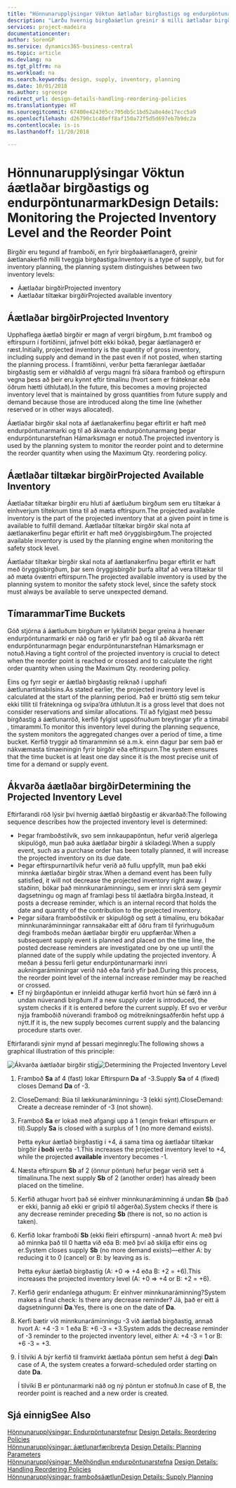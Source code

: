 ```yaml
---
title: "Hönnunarupplýsingar Vöktun áætlaðar birgðastigs og endurpöntunarmark | Microsoft Docs"
description: "Lærðu hvernig birgðaáætlun greinir á milli áætlaðar birgða og áætlaðra tiltækra birgðar."
services: project-madeira
documentationcenter: 
author: SorenGP
ms.service: dynamics365-business-central
ms.topic: article
ms.devlang: na
ms.tgt_pltfrm: na
ms.workload: na
ms.search.keywords: design, supply, inventory, planning
ms.date: 10/01/2018
ms.author: sgroespe
redirect_url: design-details-handling-reordering-policies
ms.translationtype: HT
ms.sourcegitcommit: 67400e424305cc705db5c1bd52a8e4de17ecc5a9
ms.openlocfilehash: d26790c1c48eff8af150a72f5d5d697eb7b9dc2a
ms.contentlocale: is-is
ms.lasthandoff: 11/20/2018

---
```

# <a name="design-details-monitoring-the-projected-inventory-level-and-the-reorder-point"></a><span data-ttu-id="0ef1d-103">Hönnunarupplýsingar Vöktun áætlaðar birgðastigs og endurpöntunarmark</span><span class="sxs-lookup"><span data-stu-id="0ef1d-103">Design Details: Monitoring the Projected Inventory Level and the Reorder Point</span></span>
<span data-ttu-id="0ef1d-104">Birgðir eru tegund af framboði, en fyrir birgðaáætlanagerð, greinir áætlanakerfið milli tveggja birgðastiga:</span><span class="sxs-lookup"><span data-stu-id="0ef1d-104">Inventory is a type of supply, but for inventory planning, the planning system distinguishes between two inventory levels:</span></span>  

* <span data-ttu-id="0ef1d-105">Áætlaðar birgðir</span><span class="sxs-lookup"><span data-stu-id="0ef1d-105">Projected inventory</span></span>  
* <span data-ttu-id="0ef1d-106">Áætlaðar tiltækar birgðir</span><span class="sxs-lookup"><span data-stu-id="0ef1d-106">Projected available inventory</span></span>  

## <a name="projected-inventory"></a><span data-ttu-id="0ef1d-107">Áætlaðar birgðir</span><span class="sxs-lookup"><span data-stu-id="0ef1d-107">Projected Inventory</span></span>  
<span data-ttu-id="0ef1d-108">Upphaflega áætlað birgðir er magn af vergri birgðum, þ.mt framboð og eftirspurn í fortíðinni, jafnvel þótt ekki bókað, þegar áætlanagerð er ræst.</span><span class="sxs-lookup"><span data-stu-id="0ef1d-108">Initially, projected inventory is the quantity of gross inventory, including supply and demand in the past even if not posted, when starting the planning process.</span></span> <span data-ttu-id="0ef1d-109">Í framtíðinni, verður þetta færanlegar áætlaðar birgðastig sem er viðhaldið af vergu magni frá síðara framboð og eftirspurn vegna þess að þeir eru kynnt eftir tímalínu (hvort sem er fráteknar eða öðrum hætti úthlutað).</span><span class="sxs-lookup"><span data-stu-id="0ef1d-109">In the future, this becomes a moving projected inventory level that is maintained by gross quantities from future supply and demand because those are introduced along the time line (whether reserved or in other ways allocated).</span></span>  

<span data-ttu-id="0ef1d-110">Áætlaðar birgðir skal nota af áætlanakerfinu þegar eftirlit er haft með endurpöntunarmarki og til að ákvarða endurpöntunarmang þegar endurpöntunarstefnan Hámarksmagn er notuð.</span><span class="sxs-lookup"><span data-stu-id="0ef1d-110">The projected inventory is used by the planning system to monitor the reorder point and to determine the reorder quantity when using the Maximum Qty. reordering policy.</span></span>  

## <a name="projected-available-inventory"></a><span data-ttu-id="0ef1d-111">Áætlaðar tiltækar birgðir</span><span class="sxs-lookup"><span data-stu-id="0ef1d-111">Projected Available Inventory</span></span>  
<span data-ttu-id="0ef1d-112">Áætlaðar tiltækar birgðir eru hluti af áætluðum birgðum sem eru tiltækar á einhverjum tilteknum tíma til að mæta eftirspurn.</span><span class="sxs-lookup"><span data-stu-id="0ef1d-112">The projected available inventory is the part of the projected inventory that at a given point in time is available to fulfill demand.</span></span> <span data-ttu-id="0ef1d-113">Áætlaðar tiltækar birgðir skal nota af áætlanakerfinu þegar eftirlit er haft með öryggisbirgðum.</span><span class="sxs-lookup"><span data-stu-id="0ef1d-113">The projected available inventory is used by the planning engine when monitoring the safety stock level.</span></span>  

<span data-ttu-id="0ef1d-114">Áætlaðar tiltækar birgðir skal nota af áætlanakerfinu þegar eftirlit er haft með öryggisbirgðum, þar sem öryggisbirgðir þurfa alltaf að vera tiltækar til að mæta óvæntri eftirspurn.</span><span class="sxs-lookup"><span data-stu-id="0ef1d-114">The projected available inventory is used by the planning system to monitor the safety stock level, since the safety stock must always be available to serve unexpected demand.</span></span>  

## <a name="time-buckets"></a><span data-ttu-id="0ef1d-115">Tímarammar</span><span class="sxs-lookup"><span data-stu-id="0ef1d-115">Time Buckets</span></span>  
<span data-ttu-id="0ef1d-116">Góð stjórna á áætluðum birgðum er lykilatriði þegar greina á hvenær endurpöntunarmarki er náð og farið er yfir það og til að ákvarða rétt endurpöntunarmagn þegar endurpöntunarstefnan Hámarksmagn er notuð.</span><span class="sxs-lookup"><span data-stu-id="0ef1d-116">Having a tight control of the projected inventory is crucial to detect when the reorder point is reached or crossed and to calculate the right order quantity when using the Maximum Qty. reordering policy.</span></span>  

<span data-ttu-id="0ef1d-117">Eins og fyrr segir er áætlað birgðastig reiknað í upphafi áætlunartímabilsins.</span><span class="sxs-lookup"><span data-stu-id="0ef1d-117">As stated earlier, the projected inventory level is calculated at the start of the planning period.</span></span> <span data-ttu-id="0ef1d-118">Það er brúttó stig sem tekur ekki tillit til frátekninga og svipa‘ðra úthlutun.</span><span class="sxs-lookup"><span data-stu-id="0ef1d-118">It is a gross level that does not consider reservations and similar allocations.</span></span> <span data-ttu-id="0ef1d-119">Til að fylgjast með þessu birgðastig á áætlunarröð, kerfið fylgist uppsöfnuðum breytingar yfir a tímabil , tímarammi.</span><span class="sxs-lookup"><span data-stu-id="0ef1d-119">To monitor this inventory level during the planning sequence, the system monitors the aggregated changes over a period of time, a time bucket.</span></span> <span data-ttu-id="0ef1d-120">Kerfið tryggir að tímaramminn sé a.m.k. einn dagur þar sem það er nákvæmasta tímaeiningin fyrir birgðir eða eftirspurn.</span><span class="sxs-lookup"><span data-stu-id="0ef1d-120">The system ensures that the time bucket is at least one day since it is the most precise unit of time for a demand or supply event.</span></span>  

## <a name="determining-the-projected-inventory-level"></a><span data-ttu-id="0ef1d-121">Ákvarða áætlaðar birgðir</span><span class="sxs-lookup"><span data-stu-id="0ef1d-121">Determining the Projected Inventory Level</span></span>  
<span data-ttu-id="0ef1d-122">Eftirfarandi röð lýsir því hvernig áætlað birgðastig er ákvarðað:</span><span class="sxs-lookup"><span data-stu-id="0ef1d-122">The following sequence describes how the projected inventory level is determined:</span></span>  

* <span data-ttu-id="0ef1d-123">Þegar framboðstilvik, svo sem innkaupapöntun, hefur verið algerlega skipulögð, mun það auka áætlaðar birgðir á skiladegi.</span><span class="sxs-lookup"><span data-stu-id="0ef1d-123">When a supply event, such as a purchase order has been totally planned, it will increase the projected inventory on its due date.</span></span>  
* <span data-ttu-id="0ef1d-124">Þegar eftirspurnartilvik hefur verið að fullu uppfyllt, mun það ekki minnka áætlaðar birgðir strax.</span><span class="sxs-lookup"><span data-stu-id="0ef1d-124">When a demand event has been fully satisfied, it will not decrease the projected inventory right away.</span></span> <span data-ttu-id="0ef1d-125">Í staðinn, bókar það minnkunaráminningu, sem er innri skrá sem geymir dagsetningu og magn af framlagi þess til áætlaðra birgða.</span><span class="sxs-lookup"><span data-stu-id="0ef1d-125">Instead, it posts a decrease reminder, which is an internal record that holds the date and quantity of the contribution to the projected inventory.</span></span>  
* <span data-ttu-id="0ef1d-126">Þegar síðara framboðstilvik er skipulögð og sett á tímalínu, eru bókaðar minnkunaráminningar rannsakaðar eitt af öðru fram til fyrirhuguðum degi framboðs meðan áætlaðar birgðir eru uppfærðar.</span><span class="sxs-lookup"><span data-stu-id="0ef1d-126">When a subsequent supply event is planned and placed on the time line, the posted decrease reminders are investigated one by one up until the planned date of the supply while updating the projected inventory.</span></span> <span data-ttu-id="0ef1d-127">Á meðan á þessu ferli getur endurpöntunarmarki innri aukningaráminningar verið náð eða farið yfir það.</span><span class="sxs-lookup"><span data-stu-id="0ef1d-127">During this process, the reorder point level of the internal increase reminder may be reached or crossed.</span></span>  
* <span data-ttu-id="0ef1d-128">Ef ný birgðapöntun er innleidd athugar kerfið hvort hún sé færð inn á undan núverandi birgðum.</span><span class="sxs-lookup"><span data-stu-id="0ef1d-128">If a new supply order is introduced, the system checks if it is entered before the current supply.</span></span> <span data-ttu-id="0ef1d-129">Ef svo er verður nýja framboðið núverandi framboð og mótreikningsaðferðin hefst upp á nýtt.</span><span class="sxs-lookup"><span data-stu-id="0ef1d-129">If it is, the new supply becomes current supply and the balancing procedure starts over.</span></span>  

<span data-ttu-id="0ef1d-130">Eftirfarandi sýnir mynd af þessari meginreglu:</span><span class="sxs-lookup"><span data-stu-id="0ef1d-130">The following shows a graphical illustration of this principle:</span></span>  

<span data-ttu-id="0ef1d-131">![Ákvarða áætlaðar birgðir stig](media/nav_app_supply_planning_2_projected_inventory.png "Ákvarða áætlaðar birgðir stig")</span><span class="sxs-lookup"><span data-stu-id="0ef1d-131">![Determining the Projected Inventory Level](media/nav_app_supply_planning_2_projected_inventory.png "Determining the Projected Inventory Level")</span></span>  

1. <span data-ttu-id="0ef1d-132">Framboð **Sa** af 4 (fast) lokar Eftirspurn **Da** af -3.</span><span class="sxs-lookup"><span data-stu-id="0ef1d-132">Supply **Sa** of 4 (fixed) closes Demand **Da** of -3.</span></span>  
2. <span data-ttu-id="0ef1d-133">CloseDemand: Búa til lækkunaráminningu -3 (ekki sýnt).</span><span class="sxs-lookup"><span data-stu-id="0ef1d-133">CloseDemand: Create a decrease reminder of -3 (not shown).</span></span>  
3. <span data-ttu-id="0ef1d-134">Framboð **Sa** er lokað með afgangi upp á 1 (engin frekari eftirspurn er til).</span><span class="sxs-lookup"><span data-stu-id="0ef1d-134">Supply **Sa** is closed with a surplus of 1 (no more demand exists).</span></span>  

     <span data-ttu-id="0ef1d-135">Þetta eykur áætlað birgðastig í +4, á sama tíma og áætlaðar tiltækar birgðir **í boði** verða -1.</span><span class="sxs-lookup"><span data-stu-id="0ef1d-135">This increases the projected inventory level to +4, while the projected **available** inventory becomes -1.</span></span>  

4. <span data-ttu-id="0ef1d-136">Næsta eftirspurn **Sb** af 2 (önnur pöntun) hefur þegar verið sett á tímalínuna.</span><span class="sxs-lookup"><span data-stu-id="0ef1d-136">The next supply **Sb** of 2 (another order) has already been placed on the timeline.</span></span>  
5. <span data-ttu-id="0ef1d-137">Kerfið athugar hvort það sé einhver minnkunaráminning á undan **Sb** (það er ekki, þannig að ekki er gripið til aðgerða).</span><span class="sxs-lookup"><span data-stu-id="0ef1d-137">System checks if there is any decrease reminder preceding **Sb** (there is not, so no action is taken).</span></span>  
6. <span data-ttu-id="0ef1d-138">Kerfið lokar framboði **Sb** (ekki fleiri eftirspurn) -annað hvort A: með því að minnka það til 0 hætta við eða B: með því að skilja eftir eins og er.</span><span class="sxs-lookup"><span data-stu-id="0ef1d-138">System closes supply **Sb** (no more demand exists)—either A: by reducing it to 0 (cancel) or B: by leaving as is.</span></span>  

     <span data-ttu-id="0ef1d-139">Þetta eykur áætlað birgðastig (A: +0 => +4 eða B: +2 = +6).</span><span class="sxs-lookup"><span data-stu-id="0ef1d-139">This increases the projected inventory level (A: +0 => +4 or B: +2 = +6).</span></span>  

7. <span data-ttu-id="0ef1d-140">Kerfið gerir endanlega athugum: Er einhver minnkunaráminning?</span><span class="sxs-lookup"><span data-stu-id="0ef1d-140">System makes a final check: Is there any decrease reminder?</span></span> <span data-ttu-id="0ef1d-141">Já, það er eitt á dagsetningunni **Da**.</span><span class="sxs-lookup"><span data-stu-id="0ef1d-141">Yes, there is one on the date of **Da**.</span></span>  
8. <span data-ttu-id="0ef1d-142">Kerfi bætir við minnkunaráminningu -3 við áætlað birgðastig, annað hvort A: +4 -3 = 1 eða B: +6 -3 = +3.</span><span class="sxs-lookup"><span data-stu-id="0ef1d-142">System adds the decrease reminder of -3 reminder to the projected inventory level, either A: +4 -3 = 1 or B: +6 -3 = +3.</span></span>  
9. <span data-ttu-id="0ef1d-143">Í tilviki A býr kerfið til framvirkt áætlaða pöntun sem hefst á degi **Da**</span><span class="sxs-lookup"><span data-stu-id="0ef1d-143">In case of A, the system creates a forward-scheduled order starting on date **Da**.</span></span>  

     <span data-ttu-id="0ef1d-144">Í tilviki B er pöntunarmarki náð og ný pöntun er stofnuð.</span><span class="sxs-lookup"><span data-stu-id="0ef1d-144">In case of B, the reorder point is reached and a new order is created.</span></span>  

## <a name="see-also"></a><span data-ttu-id="0ef1d-145">Sjá einnig</span><span class="sxs-lookup"><span data-stu-id="0ef1d-145">See Also</span></span>  
<span data-ttu-id="0ef1d-146">[Hönnunarupplýsingar: Endurpöntunarstefnur](design-details-reordering-policies.md) </span><span class="sxs-lookup"><span data-stu-id="0ef1d-146">[Design Details: Reordering Policies](design-details-reordering-policies.md) </span></span>  
<span data-ttu-id="0ef1d-147">[Hönnunarupplýsingar: áætlunarfæribreyta](design-details-planning-parameters.md) </span><span class="sxs-lookup"><span data-stu-id="0ef1d-147">[Design Details: Planning Parameters](design-details-planning-parameters.md) </span></span>  
<span data-ttu-id="0ef1d-148">[Hönnunarupplýsingar: Meðhöndlun endurpöntunarstefna](design-details-handling-reordering-policies.md) </span><span class="sxs-lookup"><span data-stu-id="0ef1d-148">[Design Details: Handling Reordering Policies](design-details-handling-reordering-policies.md) </span></span>  
[<span data-ttu-id="0ef1d-149">Hönnunarupplýsingar: framboðsáætlun</span><span class="sxs-lookup"><span data-stu-id="0ef1d-149">Design Details: Supply Planning</span></span>](design-details-supply-planning.md)

